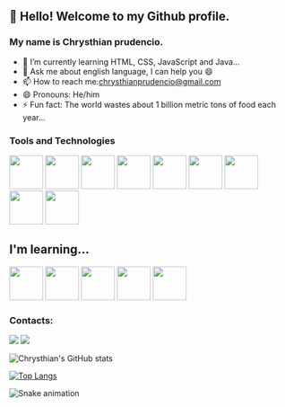 ## 👋 Hello! Welcome to my Github profile.
### My name is Chrysthian prudencio.


- 🌱 I’m currently learning HTML, CSS, JavaScript and Java...
- 💬 Ask me about english language, I can help you 😄
- 📫 How to reach me:chrysthianprudencio@gmail.com
- 😄 Pronouns: He/him
- ⚡ Fun fact: The world wastes about 1 billion metric tons of food each year...

### Tools and Technologies

<img height="60" width="60" src="https://cdn.jsdelivr.net/gh/devicons/devicon/icons/html5/html5-original-wordmark.svg" /> <img  height="60" width="60" src="https://cdn.jsdelivr.net/gh/devicons/devicon/icons/css3/css3-original-wordmark.svg" /> <img height="60" width="60" src="https://cdn.jsdelivr.net/gh/devicons/devicon/icons/javascript/javascript-original.svg" />  <img height="60" width="60" src="https://cdn.jsdelivr.net/gh/devicons/devicon/icons/git/git-original-wordmark.svg" />  <img height="60" width="60" src="https://cdn.jsdelivr.net/gh/devicons/devicon/icons/java/java-original-wordmark.svg" /> <img  height=" 60" width="60" src="https://cdn.jsdelivr.net/gh/devicons/devicon/icons/linux/linux-original.svg" /> <img height="60" width="60" src="https://cdn.jsdelivr.net/gh/devicons/devicon/icons/slack/slack-original-wordmark.svg" /> <img height="60" width="60" src="https://cdn.jsdelivr.net/gh/devicons/devicon/icons/trello/trello-plain-wordmark.svg" /> <img height="60" width="60" src="https://cdn.jsdelivr.net/gh/devicons/devicon/icons/figma/figma-original.svg" />




## I'm learning...

<img height="60" width="60" src="https://cdn.jsdelivr.net/gh/devicons/devicon/icons/html5/html5-original-wordmark.svg" /> <img  height="60" width="60" src="https://cdn.jsdelivr.net/gh/devicons/devicon/icons/css3/css3-original-wordmark.svg" /> <img height="60" width="60" src="https://cdn.jsdelivr.net/gh/devicons/devicon/icons/javascript/javascript-original.svg" />  <img height="60" width="60" src="https://cdn.jsdelivr.net/gh/devicons/devicon/icons/git/git-original-wordmark.svg" />  <img height="60" width="60" src="https://cdn.jsdelivr.net/gh/devicons/devicon/icons/java/java-original-wordmark.svg" />


### Contacts:

<div>
<a href = "mailto:chrysthianprudencio@gmail.com"><img src="https://img.shields.io/badge/Gmail-D14836?style=for-the-badge&logo=gmail&logoColor=white" target="_blank"></a>
<a href="https://www.linkedin.com/in/chrysthianprudencio/" target="_blank"><img src="https://img.shields.io/badge/-LinkedIn-%230077B5?style=for-the-badge&logo=linkedin&logoColor=white" target="_blank"></a> 
</div>

![Chrysthian's GitHub stats](https://github-readme-stats.vercel.app/api?username=chrysthianprudencio&theme=algolia&show_icons=true)

[![Top Langs](https://github-readme-stats.vercel.app/api/top-langs/?username=chrysthianprudencio&layout=compact)](https://github.com/anuraghazra/github-readme-stats)

![Snake animation](https://github.com/chrysthianprudencio/chrysthianprudencio/blob/output/github-contribution-grid-snake.svg)





      
